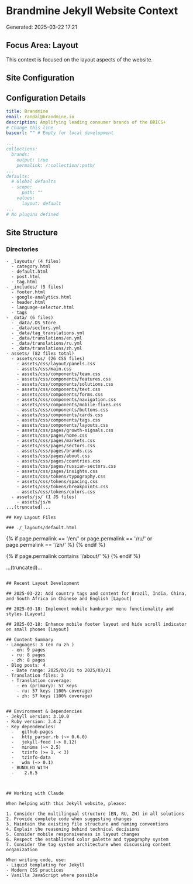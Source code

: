 # Brandmine Jekyll Website Context
Generated: 2025-03-22 17:21

## Focus Area: Layout

This context is focused on the layout aspects of the website.

## Site Configuration
## Configuration Details
```yaml
title: Brandmine
email: randal@brandmine.io
description: Amplifying leading consumer brands of the BRICS+
# Change this line
baseurl: "" # Empty for local development

...
collections:
  brands:
    output: true
    permalink: /:collection/:path/
...
defaults:
  # Global defaults
  - scope:
      path: ""
    values:
      layout: default
...
# No plugins defined
```


## Site Structure
### Directories
```
- _layouts/ (4 files)
  - category.html
  - default.html
  - post.html
  - tag.html
- _includes/ (5 files)
  - footer.html
  - google-analytics.html
  - header.html
  - language-selector.html
  - tags
- _data/ (6 files)
  - _data/.DS_Store
  - _data/sectors.yml
  - _data/tag_translations.yml
  - _data/translations/en.yml
  - _data/translations/ru.yml
  - _data/translations/zh.yml
- assets/ (82 files total)
  - assets/css/ (26 CSS files)
    - assets/css/layout/panels.css
    - assets/css/main.css
    - assets/css/components/team.css
    - assets/css/components/features.css
    - assets/css/components/solutions.css
    - assets/css/components/text.css
    - assets/css/components/forms.css
    - assets/css/components/navigation.css
    - assets/css/components/mobile-fixes.css
    - assets/css/components/buttons.css
    - assets/css/components/cards.css
    - assets/css/components/tags.css
    - assets/css/components/layouts.css
    - assets/css/pages/growth-signals.css
    - assets/css/pages/home.css
    - assets/css/pages/markets.css
    - assets/css/pages/sectors.css
    - assets/css/pages/brands.css
    - assets/css/pages/about.css
    - assets/css/pages/countries.css
    - assets/css/pages/russian-sectors.css
    - assets/css/pages/insights.css
    - assets/css/tokens/typography.css
    - assets/css/tokens/spacing.css
    - assets/css/tokens/breakpoints.css
    - assets/css/tokens/colors.css
  - assets/js/ (1 JS files)
    - assets/js/m
...(truncated)...

## Key Layout Files

### ./_layouts/default.html
```
<!DOCTYPE html>
<html lang="{% if page.lang %}{{ page.lang }}{% else %}en{% endif %}">
<head>
  <meta charset="utf-8">
  <meta name="viewport" content="width=device-width, initial-scale=1">
  <title>{% if page.title %}{{ page.title }}{% else %}{{ site.data.translations[page.lang].site.title }}{% endif %}</title>
  <meta name="description" content="{% if page.excerpt %}{{ page.excerpt | strip_html | strip_newlines | truncate: 160 }}{% else %}{{ site.data.translations[page.lang].site.description }}{% endif %}">

  <!-- Favicon -->
  <link rel="apple-touch-icon" sizes="180x180" href="{{ '/assets/images/favicons/apple-touch-icon.png' | relative_url }}">
  <link rel="icon" type="image/png" sizes="32x32" href="{{ '/assets/images/favicons/favicon-32x32.png' | relative_url }}">
  <link rel="icon" type="image/png" sizes="16x16" href="{{ '/assets/images/favicons/favicon-16x16.png' | relative_url }}">
  <link rel="shortcut icon" href="{{ '/assets/images/favicons/favicon.ico' | relative_url }}">
  <link rel="manifest" href="{{ '/assets/images/favicons/site.webmanifest' | relative_url }}">

  <!-- Style Sheets --> 
   
  <!-- 1. Design Tokens -->
  <link rel="stylesheet" href="{{ '/assets/css/tokens/colors.css' | relative_url }}">
  <link rel="stylesheet" href="{{ '/assets/css/tokens/typography.css' | relative_url }}">
  <link rel="stylesheet" href="{{ '/assets/css/tokens/breakpoints.css' | relative_url }}">
  <link rel="stylesheet" href="{{ '/assets/css/tokens/spacing.css' | relative_url }}">

  <!-- 2. Base Styles -->
  <link rel="stylesheet" href="{{ '/assets/css/main.css' | relative_url }}">
 
  <!-- 3. Component Styles -->
  <link rel="stylesheet" href="{{ '/assets/css/components/buttons.css' | relative_url }}">
  <link rel="stylesheet" href="{{ '/assets/css/components/cards.css' | relative_url }}">
  <link rel="stylesheet" href="{{ '/assets/css/components/features.css' | relative_url }}">
  <link rel="stylesheet" href="{{ '/assets/css/components/forms.css' | relative_url }}">
  <link rel="stylesheet" href="{{ '/assets/css/components/layouts.css' | relative_url }}">
  <link rel="stylesheet" href="{{ '/assets/css/components/navigation.css' | relative_url }}">
  <link rel="stylesheet" href="{{ '/assets/css/components/solutions.css' | relative_url }}">
  <link rel="stylesheet" href="{{ '/assets/css/components/team.css' | relative_url }}">
  <link rel="stylesheet" href="{{ '/assets/css/components/text.css' | relative_url }}">
  <link rel="stylesheet" href="{{ '/assets/css/components/buttons.css' | relative_url }}">
  <link rel="stylesheet" href="{{ '/assets/css/components/tags.css' | relative_url }}">

  <!-- 4. Layout Styles -->
  <link rel="stylesheet" href="{{ '/assets/css/layout/panels.css' | relative_url }}">

  <!-- 5. Page-Specific Styles (conditionally loaded) -->
  {% if page.permalink == '/en/' or page.permalink == '/ru/' or page.permalink == '/zh/' %}
    <link rel="stylesheet" href="{{ '/assets/css/pages/home.css' | relative_url }}">
  {% endif %}

  {% if page.permalink contains '/about/' %}
    <link rel="stylesheet" href="{{ '/assets/css/pages/about.css' | relative_url }}">
  {% endif %}

...(truncated)...
```

## Recent Layout Development

## 2025-03-22: Add country tags and content for Brazil, India, China, and South Africa in Chinese and English [Layout]

## 2025-03-18: Implement mobile hamburger menu functionality and styles [Layout]

## 2025-03-18: Enhance mobile footer layout and hide scroll indicator on small phones [Layout]

## Content Summary
- Languages: 3 (en ru zh )
  - en: 9 pages
  - ru: 8 pages
  - zh: 8 pages
- Blog posts: 4
  - Date range: 2025/03/21 to 2025/03/21
- Translation files: 3
  - Translation coverage:
    - en (primary): 57 keys
    - ru: 57 keys (100% coverage)
    - zh: 57 keys (100% coverage)


## Environment & Dependencies
- Jekyll version: 3.10.0
- Ruby version: 3.4.2
- Key dependencies:
  -   github-pages
  -   http_parser.rb (~> 0.6.0)
  -   jekyll-feed (~> 0.12)
  -   minima (~> 2.5)
  -   tzinfo (>= 1, < 3)
  -   tzinfo-data
  -   wdm (~> 0.1)
  - BUNDLED WITH
  -    2.6.5



## Working with Claude

When helping with this Jekyll website, please:

1. Consider the multilingual structure (EN, RU, ZH) in all solutions
2. Provide complete code when suggesting changes
3. Maintain the existing file structure and naming conventions
4. Explain the reasoning behind technical decisions
5. Consider mobile responsiveness in layout changes
6. Respect the established color palette and typography system
7. Consider the tag system architecture when discussing content organization

When writing code, use:
- Liquid templating for Jekyll
- Modern CSS practices
- Vanilla JavaScript where possible
